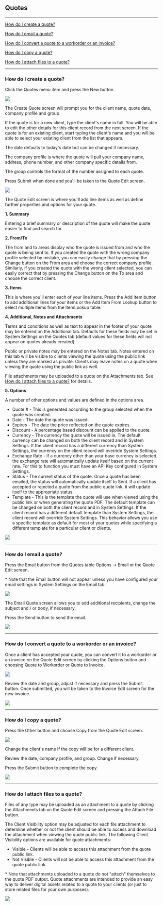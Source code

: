 Quotes
---

---

[How do I create a quote?](#how-do-i-create-a-quote)

[How do I email a quote?](#how-do-i-email-a-quote)

[How do I convert a quote to a workorder or an invoice?](#how-do-i-convert-a-quote-to-a-workorder-or-an-invoice)

[How do I copy a quote?](#how-do-i-copy-a-quote)

[How do I attach files to a quote?](#how-do-i-attach-files-to-a-quote)

---

<a id="how-do-i-create-a-quote"></a>
### How do I create a quote?

Click the Quotes menu item and press the New button.

[<img src="/img/documentation/quote_create_sm.png" class="img-responsive" />](/img/documentation/quote_create.png)

The Create Quote screen will prompt you for the client name, quote date,
company profile and group.

If the quote is for a new client, type the client's name in full. You
will be able to edit the other details for this client record from the
next screen. If the quote is for an existing client, start typing the
client's name and you will be able to select your existing client from
the list that appears.

The date defaults to today's date but can be changed if necessary.

The company profile is where the quote will pull your company name,
address, phone number, and other company specific details from.

The group controls the format of the number assigned to each quote.

Press Submit when done and you'll be taken to the Quote Edit screen.

[<img src="/img/documentation/quote_create2_sm.png" class="img-responsive" />](/img/documentation/quote_create2.png)

The Quote Edit screen is where you'll add line items as well as define
further properties and options for your quote.

**1. Summary**

Entering a brief summary or description of the quote will make the quote
easier to find and search for.

**2. From/To**

The from and to areas display who the quote is issued from and who the
quote is being sent to. If you created the quote with the wrong company
profile selected by mistake, you can easily change that by pressing the
Change button on the From area and choose the correct company profile.
Similarly, if you created the quote with the wrong client selected, you
can easily correct that by pressing the Change button on the To area and
choose the correct client.

**3. Items**

This is where you'll enter each of your line items. Press the Add Item
button to add additional lines for your items or the Add Item From
Lookup button to select multiple items from the ItemLookup table.

**4. Additional, Notes and Attachments**

Terms and conditions as well as text to appear in the footer of your
quote may be entered on the Additional tab. Defaults for these fields
may be set in System Settings on the Quotes tab (default values for
these fields will not appear on quotes already created).

Public or private notes may be entered on the Notes tab. Notes entered
on this tab will be visible to clients viewing the quote using the
public link unless they are marked as private. Clients may leave notes
on a quote when viewing the quote using the public link as well.

File attachments may be uploaded to a quote on the Attachments tab. See
[How do I attach files to a quote?](#how-do-i-attach-files-to-a-quote) for details.

**5. Options**

A number of other options and values are defined in the options area.

-   Quote \# - This is generated according to the group selected when
    the quote was created.
-   Date - The date the quote was issued.
-   Expires - The date the price reflected on the quote expires.
-   Discount - A percentage based discount can be applied to the quote.
-   Currency - The currency the quote will be issued in. The default
    currency can be changed on both the client record and in System
    Settings. If the client record has a different currency than System
    Settings, the currency on the client record will override System
    Settings.
-   Exchange Rate - If a currency other than your base currency is
    selected, the exchange rate will automatically update itself based
    on the current rate. For this to function you must have an API Key configured in System Settings.
-   Status - The current status of the quote. Once a quote has been
    emailed, the status will automatically update itself to Sent. If a
    client has accepted or rejected a quote from the public quote link,
    it will update itself to the appropriate status.
-   Template - This is the template the quote will use when viewed using
    the public link or when generating the quote PDF. The default
    template can be changed on both the client record and in System
    Settings. If the client record has a different default template than
    System Settings, the client record will override System Settings.
    This behavior allows you use a specific template as default for most
    of your quotes while specifying a different template for a
    particular client or clients.

[<img src="/img/documentation/quote_edit_sm.png" class="img-responsive" />](/img/documentation/quote_edit.png)

---

<a id="how-do-i-email-a-quote"></a>
### How do I email a quote?

Press the Email button from the Quotes table Options -> Email or the
Quote Edit screen.

\* Note that the Email button will not appear unless you have configured
your email settings in System Settings on the Email tab.

[<img src="/img/documentation/quote_email_sm.png" class="img-responsive" />](/img/documentation/quote_email.png)

The Email Quote screen allows you to add additional recipients, change
the subject and / or body, if necessary.

Press the Send button to send the email.

[<img src="/img/documentation/quote_email2_sm.png" class="img-responsive" />](/img/documentation/quote_email2.png)

---

<a id="how-do-i-convert-a-quote-to-a-workorder-or-an-invoice"></a>
### How do I convert a quote to a workorder or an invoice?

Once a client has accepted your quote, you can convert it to a workorder
or an invoice on the Quote Edit screen by clicking the Options button
and choosing Quote to Workorder or Quote to Invoice.

[<img src="/img/documentation/quote_to_invoice_sm.png" class="img-responsive" />](/img/documentation/quote_to_invoice.png)

Review the date and group, adjust if necessary and press the Submit
button. Once submitted, you will be taken to the Invoice Edit screen for
the new invoice.

[<img src="/img/documentation/quote_to_invoice2_sm.png" class="img-responsive" />](/img/documentation/quote_to_invoice2.png)

---

<a id="how-do-i-copy-a-quote"></a>
### How do I copy a quote?

Press the Other button and choose Copy from the Quote Edit screen.

[<img src="/img/documentation/quote_copy_sm.png" class="img-responsive" />](/img/documentation/quote_copy.png)

Change the client's name if the copy will be for a different client.

Review the date, company profile, and group. Change if necessary.

Press the Submit button to complete the copy.

[<img src="/img/documentation/quote_copy2_sm.png" class="img-responsive" />](/img/documentation/quote_copy2.png)

---

<a id="how-do-i-attach-files-to-a-quote"></a>
### How do I attach files to a quote?

Files of any type may be uploaded as an attachment to a quote by
clicking the Attachments tab on the Quote Edit screen and pressing the
Attach File button.

The Client Visibility option may be adjusted for each file attachment to
determine whether or not the client should be able to access and
download the attachment when viewing the quote public link. The
following Client Visibility options are available for quote attachments:

-   Visible - Clients will be able to access this attachment from the
    quote public link.
-   Not Visible - Clients will not be able to access this attachment
    from the quote public link.

\* Note that attachments uploaded to a quote do not "attach" themselves
to the quote PDF output. Quote attachments are intended to provide an
easy way to deliver digital assets related to a quote to your clients
(or just to store related files for your own purposes).

[<img src="/img/documentation/quote_attachments_sm.png" class="img-responsive" />](/img/documentation/quote_attachments.png)
